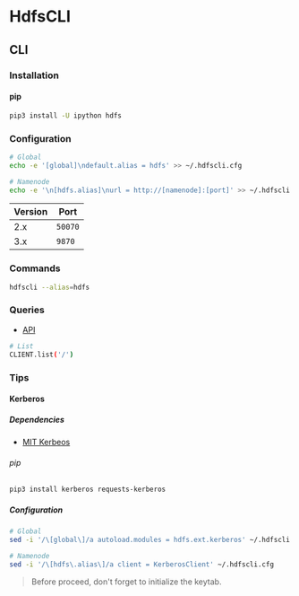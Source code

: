 # HdfsCLI

## CLI

### Installation

#### pip

```sh
pip3 install -U ipython hdfs
```

### Configuration

```sh
# Global
echo -e '[global]\ndefault.alias = hdfs' >> ~/.hdfscli.cfg

# Namenode
echo -e '\n[hdfs.alias]\nurl = http://[namenode]:[port]' >> ~/.hdfscli.cfg
```

| Version | Port    |
| ------- | ------- |
| 2.x     | `50070` |
| 3.x     | `9870`  |

### Commands

```sh
hdfscli --alias=hdfs
```

### Queries

- [API](https://hdfscli.readthedocs.io/en/latest/api.html)

```sh
# List
CLIENT.list('/')
```

### Tips

#### Kerberos

##### Dependencies

- [MIT Kerbeos](/mit_krb5.md)

###### pip

```sh
pip3 install kerberos requests-kerberos
```

##### Configuration

```sh
# Global
sed -i '/\[global\]/a autoload.modules = hdfs.ext.kerberos' ~/.hdfscli.cfg

# Namenode
sed -i '/\[hdfs\.alias\]/a client = KerberosClient' ~/.hdfscli.cfg
```

> Before proceed, don't forget to initialize the keytab.

